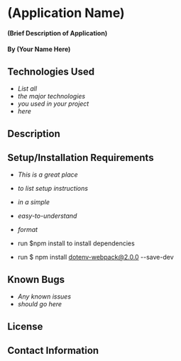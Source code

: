 # (Application Name)

#### (Brief Description of Application)

#### By (Your Name Here)

## Technologies Used

* _List all_
* _the major technologies_
* _you used in your project_
* _here_

## Description

## Setup/Installation Requirements

* _This is a great place_
* _to list setup instructions_
* _in a simple_
* _easy-to-understand_
* _format_

* run $npm install to install dependencies
* run $ npm install dotenv-webpack@2.0.0 --save-dev

## Known Bugs

* _Any known issues_
* _should go here_

## License

## Contact Information
